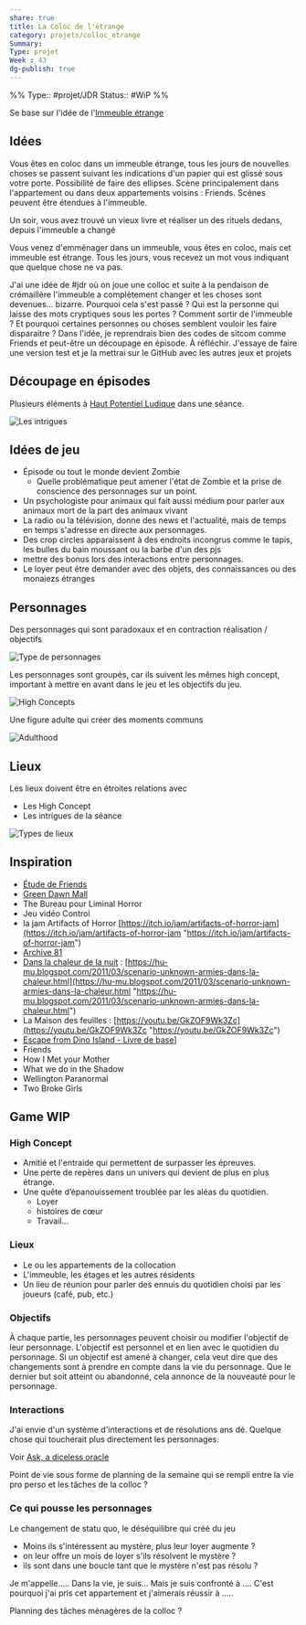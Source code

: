 ```yaml
---
share: true 
title: La Coloc de l'étrange
category: projets/colloc_etrange
Summary: 
Type: projet
Week : 43
dg-publish: true
---
```

%%
Type:: #projet/JDR 
Status:: #WiP 
%%

Se base sur l'idée de l'[Immeuble étrange](./Elements/Immeuble%20étrange.md)

## Idées

Vous êtes en coloc dans un immeuble étrange, tous les jours de nouvelles choses se passent suivant les indications d'un papier qui est glissé sous votre porte.
Possibilité de faire des ellipses.
Scène principalement dans l'appartement ou dans deux appartements voisins : Friends.
Scènes peuvent être étendues à l'immeuble.

Un soir, vous avez trouvé un vieux livre et réaliser un des rituels dedans, depuis l'immeuble a changé

Vous venez d'emménager dans un immeuble, vous êtes en coloc, mais cet immeuble est étrange. Tous les jours, vous recevez un mot vous indiquant que quelque chose ne va pas.

J'ai une idée de #jdr où on joue une colloc et suite à la pendaison de crémaillère l'immeuble a complètement changer et les choses sont devenues… bizarre. Pourquoi cela s'est passé ? Qui est la personne qui laisse des mots cryptiques sous les portes ?
Comment sortir de l'immeuble ? Et pourquoi certaines personnes ou choses semblent vouloir les faire disparaitre ?
Dans l'idée, je reprendrais bien des codes de sitcom comme Friends et peut-être un découpage en épisode. À réfléchir.
J'essaye de faire une version test et je la mettrai sur le GitHub avec les autres jeux et projets

## Découpage en épisodes

Plusieurs éléments à [Haut Potentiel Ludique](Potentiels%20ludiques%7C%20Haut%20Potentiel%20Ludique.md) dans une séance.

![Les intrigues](./Sources/Étude%20de%20Friends.md#Intrigues)

## Idées de jeu

- Épisode ou tout le monde devient Zombie
  - Quelle problématique peut amener l'état de Zombie et la prise de conscience des personnages sur un point.
- Un psychologiste pour animaux qui fait aussi médium pour parler aux animaux mort de la part des animaux vivant
- La radio ou la télévision, donne des news et l'actualité, mais de temps en temps s'adresse en directe aux personnages.
- Des crop circles apparaissent à des endroits incongrus comme le tapis, les bulles du bain moussant ou la barbe d'un des pjs
- mettre des bonus lors des interactions entre personnages. 
- Le loyer peut être demander avec des objets, des connaissances ou des monaiezs étranges


## Personnages

Des personnages qui sont paradoxaux et en contraction réalisation / objectifs

![Type de personnages](Étude%20de%20Friends.md#Type%20de%20personnages)

Les personnages sont groupés, car ils suivent les mêmes high concept, important à mettre en avant dans le jeu et les objectifs du jeu.

![High Concepts](Étude%20de%20Friends.md#High%20Concept)

Une figure adulte qui créer des moments communs

![Adulthood](./Sources/Étude%20de%20Friends.md#Adulthood)

## Lieux

Les lieux doivent être en étroites relations avec

- Les High Concept
- Les intrigues de la séance

![Types de lieux](Étude%20de%20Friends.md#Types%20de%20lieux)

## Inspiration

- [Étude de Friends](./Sources/Étude%20de%20Friends.md)
- [Green Dawn Mall](Green%20Dawn%20Mall.md)
- The Bureau pour Liminal Horror
- Jeu vidéo Control
- la jam Artifacts of Horror [https://itch.io/jam/artifacts-of-horror-jam](https://itch.io/jam/artifacts-of-horror-jam "https://itch.io/jam/artifacts-of-horror-jam")
- [Archive 81](9999%20Inbox/Archive%2081.md)
- [Dans la chaleur de la nuit](Dans%20la%20chaleur%20de%20la%20nuit.md) : [https://hu-mu.blogspot.com/2011/03/scenario-unknown-armies-dans-la-chaleur.html](https://hu-mu.blogspot.com/2011/03/scenario-unknown-armies-dans-la-chaleur.html "https://hu-mu.blogspot.com/2011/03/scenario-unknown-armies-dans-la-chaleur.html")
- La Maison des feuilles : [https://youtu.be/GkZOF9Wk3Zc](https://youtu.be/GkZOF9Wk3Zc "https://youtu.be/GkZOF9Wk3Zc")
- [Escape from Dino Island - Livre de base](Escape%20from%20Dino%20Island%20-%20Livre%20de%20base.md)]
- Friends
- How I Met your Mother
- What we do in the Shadow
- Wellington Paranormal
- Two Broke Girls

## Game WIP

### High Concept

- Amitié et l'entraide qui permettent de surpasser les épreuves.
- Une perte de repères dans un univers qui devient de plus en plus étrange.
- Une quête d’épanouissement troublée par les aléas du quotidien.
	- Loyer
	- histoires de cœur 
	- Travail…

### Lieux

- Le ou les appartements de la collocation
- L'immeuble, les étages et les autres résidents
- Un lieu de réunion pour parler des ennuis du quotidien choisi par les joueurs (café, pub, etc.)

### Objectifs 

À chaque partie, les personnages peuvent choisir ou modifier l'objectif de leur personnage.
L'objectif est personnel et en lien avec le quotidien du personnage. Si un objectif est amené à changer, cela veut dire que des changements sont à prendre en compte dans la vie du personnage. Que le dernier but soit atteint ou abandonné, cela annonce de la nouveauté pour le personnage.

### Interactions

J'ai envie d'un système d'interactions et de résolutions ans dé. Quelque chose qui toucherait plus directement les personnages.

Voir [Ask, a diceless oracle](../../source/Ask,%20a%20diceless%20oracle.md)

Point de vie sous forme de planning de la semaine qui se rempli entre la vie pro perso et les tâches de la colloc ?

### Ce qui pousse les personnages

Le changement de statu quo, le déséquilibre qui créé du jeu 

- Moins ils s'intéressent au mystère, plus leur loyer augmente ?
- on leur offre un mois de loyer s'ils résolvent le mystère ?
- ils sont dans une boucle tant que le mystère n'est pas résolu ?

Je m'appelle..... 
Dans la vie, je suis…
Mais je suis confronté à .... 
C'est pourquoi j'ai pris cet appartement et j'aimerais réussir à .....

Planning des tâches ménagères de la colloc ?